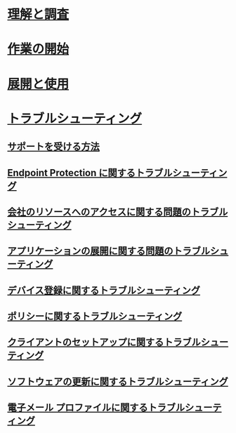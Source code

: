 # [理解と調査](/intune/understand-explore/introduction-to-microsoft-intune)
# [作業の開始](/intune/get-started/what-to-know-before-you-start-microsoft-intune)
<!-- # [Plan and Design](/intune/plan-design/ways-to-do-enterprise-mobility) -->
# [展開と使用](/intune/deploy-use/overview-of-device-and-app-lifecycles-in-microsoft-intune)

# [トラブルシューティング](how-to-get-support-for-microsoft-intune.md)
## [サポートを受ける方法](how-to-get-support-for-microsoft-intune.md)
## [Endpoint Protection に関するトラブルシューティング](Troubleshoot-Endpoint-Protection-in-microsoft-intune.md)
## [会社のリソースへのアクセスに関する問題のトラブルシューティング](Troubleshoot-company-resource-access-problems-with-microsoft-intune.md)
## [アプリケーションの展開に関する問題のトラブルシューティング](Troubleshoot-app-deployment-problems-in-microsoft-intune.md)
## [デバイス登録に関するトラブルシューティング](troubleshoot-device-enrollment-in-intune.md)
## [ポリシーに関するトラブルシューティング](Troubleshoot-policies-in-microsoft-intune.md)
## [クライアントのセットアップに関するトラブルシューティング](Troubleshoot-client-setup-in-microsoft-intune.md)
## [ソフトウェアの更新に関するトラブルシューティング](Troubleshoot-software-updates-in-microsoft-intune.md)
## [電子メール プロファイルに関するトラブルシューティング](Troubleshoot-email-profiles-in-microsoft-intune.md)


<!--HONumber=May16_HO1-->


